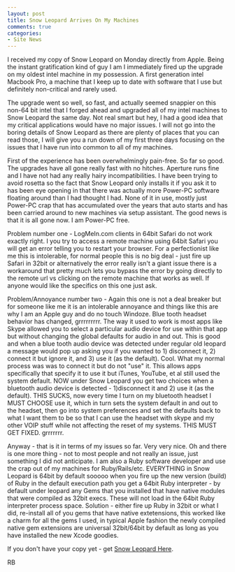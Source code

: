 ```yaml
---
layout: post
title: Snow Leopard Arrives On My Machines
comments: true
categories:
- Site News
---
```

I received my copy of Snow Leopard on Monday directly from Apple. Being the instant gratification kind of guy I am I immediately fired up the upgrade on my oldest intel machine in my possession. A first generation intel Macbook Pro, a machine that I keep up to date with software that I use but definitely non-critical and rarely used.

The upgrade went so well, so fast, and actually seemed snappier on this non-64 bit intel that I forged ahead and upgraded all of my intel machines to Snow Leopard the same day. Not real smart but hey, I had a good idea that my critical applications would have no major issues. I will not go into the boring details of Snow Leopard as there are plenty of places that you can read those, I will give you a run down of my first three days focusing on the issues that I have run into common to all of my machines.

First of the experience has been overwhelmingly pain-free. So far so good. The upgrades have all gone really fast with no hitches. Aperture runs fine and I have not had any really hairy incompatibilities. I have been trying to avoid rosetta so the fact that Snow Leopard only installs it if you ask it to has been eye opening in that there was actually more Power-PC software floating around than I had thought I had. None of it in use, mostly just Power-PC crap that has accumulated over the years that auto starts and has been carried around to new machines via setup assistant. The good news is that it is all gone now. I am Power-PC free.

Problem number one - LogMeIn.com clients in 64bit Safari do not work exactly right. I you try to access a remote machine using 64bit Safari you will get an error telling you to restart your browser. For a perfectionist like me this is intolerable, for normal people this is no big deal - just fire up Safari in 32bit or alternatively the error really isn't a giant issue there is a workaround that pretty much lets you bypass the error by going directly to the remote url vs clicking on the remote machine that works as well. If anyone would like the specifics on this one just ask.

Problem/Annoyance number two - Again this one is not a deal breaker but for someone like me it is an intolerable annoyance and things like this are why I am an Apple guy and do no touch Windoze. Blue tooth headset behavior has changed, grrrrrrrrr. The way it used to work is most apps like Skype allowed you to select a particular audio device for use within that app but without changing the global defaults for audio in and out. This is good and when a blue tooth audio device was detected under regular old leopard a message would pop up asking you if you wanted to 1) disconnect it, 2) connect it but ignore it, and 3) use it (as the default). Cool. What my normal process was was to connect it but do not "use" it. This allows apps specifically that specify it to use it but iTunes, YouTube, et al still used the system default. NOW under Snow Leopard you get two choices when a bluetooth audio device is detected - 1)disconnect it and 2) use it (as the default). THIS SUCKS, now every time I turn on my bluetooth headset I MUST CHOOSE use it, which in turn sets the system default in and out to the headset, then go into system preferences and set the defaults back to what I want them to be so that I can use the headset with skype and my other VOIP stuff while not affecting the reset of my systems. THIS MUST GET FIXED. grrrrrrr.

Anyway - that is it in terms of my issues so far. Very very nice. Oh and there is one more thing - not to most people and not really an issue, just something I did not anticipate. I am also a Ruby software developer and use the crap out of my machines for Ruby/Rails/etc. EVERYTHING in Snow Leopard is 64bit by default sooooo when you fire up the new version (build) of Ruby in the default execution path you get a 64bit Ruby interpreter - by default under leopard any Gems that you installed that have native modules that were compiled as 32bit execs. These will not load in the 64bit Ruby interpreter process space. Solution - either fire up Ruby in 32bit or what I did, re-install all of you gems that have native extetensions, this worked like a charm for all the gems I used, in typical Apple fashion the newly compiled native gem extensions are universal 32bit/64bit by default as long as you have installed the new Xcode goodies.

If you don't have your copy yet - get <a href="http://www.amazon.com/gp/feature.html?ie=UTF8&amp;docId=1000410511&amp;tag=rbde-20">Snow Leopard Here</a>.

RB